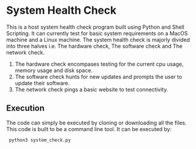 # System Health Check

This is a host system health check program built using Python and Shell Scripting. It can currently test for basic system requirements on a MacOS machine and a Linux machine. 
The system health check is majorly divided into three halves i.e. The hardware check, The software check and The network check.

1. The hardware check encompases testing for the current cpu usage, memory usage and disk space.
2. The software check hunts for new updates and prompts the user to update their software.
3. The network check pings a basic website to test connectivity.

## Execution

The code can simply be executed by cloning or downloading all the files.
This code is built to be a command line tool.
It can be executed by:

``` python3 system_check.py```

